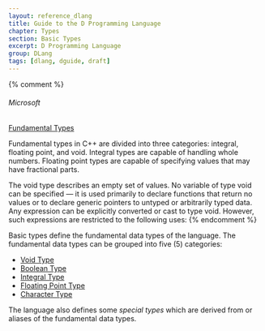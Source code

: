 ```yaml
---
layout: reference_dlang
title: Guide to the D Programming Language
chapter: Types
section: Basic Types
excerpt: D Programming Language
group: DLang
tags: [dlang, dguide, draft]
---
```


{% comment %}
###### Microsoft

[Fundamental Types](https://msdn.microsoft.com/en-us/library/cc953fe1.aspx)

Fundamental types in C++ are divided into three categories: integral, floating point, and void.
Integral types are capable of handling whole numbers.
Floating point types are capable of specifying values that may have fractional parts.

The void type describes an empty set of values.
No variable of type void can be specified — it is used primarily to declare functions that return no values or to declare generic pointers to untyped or arbitrarily typed data.
Any expression can be explicitly converted or cast to type void.
However, such expressions are restricted to the following uses: 
{% endcomment %}

Basic types define the fundamental data types of the language.
The fundamental data types can be grouped into five (5) categories:

* [Void Type](/dlang-guide/types/basic/void.html)
* [Boolean Type](/dlang-guide/types/basic/boolean.html)
* [Integral Type](/dlang-guide/types/basic/integral.html)
* [Floating Point Type](/dlang-guide/types/basic/floating_point.html)
* [Character Type](/dlang-guide/types/basic/character.html)

The language also defines some _special types_ which are derived from or aliases of the fundamental data types.

